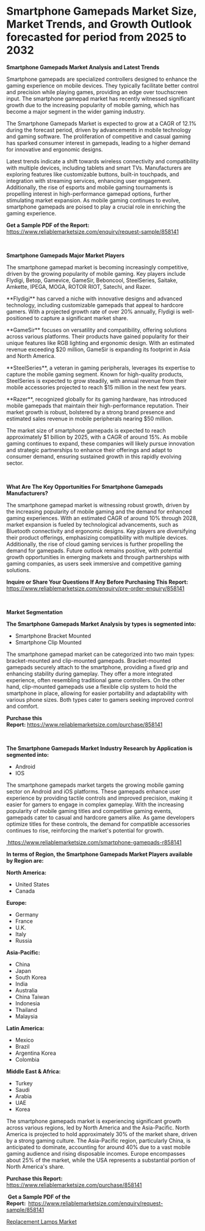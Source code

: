 <p><h1>Smartphone Gamepads Market Size, Market Trends, and Growth Outlook forecasted for period from 2025 to 2032</h1></p><p><strong>Smartphone Gamepads Market Analysis and Latest Trends</strong></p>
<p><p>Smartphone gamepads are specialized controllers designed to enhance the gaming experience on mobile devices. They typically facilitate better control and precision while playing games, providing an edge over touchscreen input. The smartphone gamepad market has recently witnessed significant growth due to the increasing popularity of mobile gaming, which has become a major segment in the wider gaming industry.</p><p>The Smartphone Gamepads Market is expected to grow at a CAGR of 12.1% during the forecast period, driven by advancements in mobile technology and gaming software. The proliferation of competitive and casual gaming has sparked consumer interest in gamepads, leading to a higher demand for innovative and ergonomic designs. </p><p>Latest trends indicate a shift towards wireless connectivity and compatibility with multiple devices, including tablets and smart TVs. Manufacturers are exploring features like customizable buttons, built-in touchpads, and integration with streaming services, enhancing user engagement. Additionally, the rise of esports and mobile gaming tournaments is propelling interest in high-performance gamepad options, further stimulating market expansion. As mobile gaming continues to evolve, smartphone gamepads are poised to play a crucial role in enriching the gaming experience.</p></p>
<p><strong>Get a Sample PDF of the Report:&nbsp;</strong> <a href="https://www.reliablemarketsize.com/enquiry/request-sample/858141?utm_campaign=1789&utm_medium=2&utm_source=Github&utm_content=ia&utm_term=06022025&utm_id=smartphone-gamepads">https://www.reliablemarketsize.com/enquiry/request-sample/858141</a></p>
<p>&nbsp;</p>
<p><strong>Smartphone Gamepads Major Market Players</strong></p>
<p><p>The smartphone gamepad market is becoming increasingly competitive, driven by the growing popularity of mobile gaming. Key players include Flydigi, Betop, Gamevice, GameSir, Beboncool, SteelSeries, Saitake, Amkette, IPEGA, MOGA, ROTOR RIOT, Satechi, and Razer. </p><p>**Flydigi** has carved a niche with innovative designs and advanced technology, including customizable gamepads that appeal to hardcore gamers. With a projected growth rate of over 20% annually, Flydigi is well-positioned to capture a significant market share.</p><p>**GameSir** focuses on versatility and compatibility, offering solutions across various platforms. Their products have gained popularity for their unique features like RGB lighting and ergonomic design. With an estimated revenue exceeding $20 million, GameSir is expanding its footprint in Asia and North America.</p><p>**SteelSeries**, a veteran in gaming peripherals, leverages its expertise to capture the mobile gaming segment. Known for high-quality products, SteelSeries is expected to grow steadily, with annual revenue from their mobile accessories projected to reach $15 million in the next few years.</p><p>**Razer**, recognized globally for its gaming hardware, has introduced mobile gamepads that maintain their high-performance reputation. Their market growth is robust, bolstered by a strong brand presence and estimated sales revenue in mobile peripherals nearing $50 million.</p><p>The market size of smartphone gamepads is expected to reach approximately $1 billion by 2025, with a CAGR of around 15%. As mobile gaming continues to expand, these companies will likely pursue innovation and strategic partnerships to enhance their offerings and adapt to consumer demand, ensuring sustained growth in this rapidly evolving sector.</p></p>
<p>&nbsp;</p>
<p><strong>What Are The Key Opportunities For Smartphone Gamepads Manufacturers?</strong></p>
<p><p>The smartphone gamepad market is witnessing robust growth, driven by the increasing popularity of mobile gaming and the demand for enhanced gaming experiences. With an estimated CAGR of around 10% through 2028, market expansion is fueled by technological advancements, such as Bluetooth connectivity and ergonomic designs. Key players are diversifying their product offerings, emphasizing compatibility with multiple devices. Additionally, the rise of cloud gaming services is further propelling the demand for gamepads. Future outlook remains positive, with potential growth opportunities in emerging markets and through partnerships with gaming companies, as users seek immersive and competitive gaming solutions.</p></p>
<p><strong>Inquire or Share Your Questions If Any Before Purchasing This Report:</strong> <a href="https://www.reliablemarketsize.com/enquiry/pre-order-enquiry/858141?utm_campaign=1789&utm_medium=2&utm_source=Github&utm_content=ia&utm_term=06022025&utm_id=smartphone-gamepads">https://www.reliablemarketsize.com/enquiry/pre-order-enquiry/858141</a></p>
<p>&nbsp;</p>
<p><strong>Market Segmentation</strong></p>
<p><strong>The Smartphone Gamepads Market Analysis by types is segmented into:</strong></p>
<p><ul><li>Smartphone Bracket Mounted</li><li>Smartphone Clip Mounted</li></ul></p>
<p><p>The smartphone gamepad market can be categorized into two main types: bracket-mounted and clip-mounted gamepads. Bracket-mounted gamepads securely attach to the smartphone, providing a fixed grip and enhancing stability during gameplay. They offer a more integrated experience, often resembling traditional game controllers. On the other hand, clip-mounted gamepads use a flexible clip system to hold the smartphone in place, allowing for easier portability and adaptability with various phone sizes. Both types cater to gamers seeking improved control and comfort.</p></p>
<p><strong>Purchase this Report:&nbsp;</strong><a href="https://www.reliablemarketsize.com/purchase/858141?utm_campaign=1789&utm_medium=2&utm_source=Github&utm_content=ia&utm_term=06022025&utm_id=smartphone-gamepads">https://www.reliablemarketsize.com/purchase/858141</a></p>
<p>&nbsp;</p>
<p><strong>The Smartphone Gamepads Market Industry Research by Application is segmented into:</strong></p>
<p><ul><li>Android</li><li>IOS</li></ul></p>
<p><p>The smartphone gamepads market targets the growing mobile gaming sector on Android and iOS platforms. These gamepads enhance user experience by providing tactile controls and improved precision, making it easier for gamers to engage in complex gameplay. With the increasing popularity of mobile gaming titles and competitive gaming events, gamepads cater to casual and hardcore gamers alike. As game developers optimize titles for these controls, the demand for compatible accessories continues to rise, reinforcing the market's potential for growth.</p></p>
<p><a href="https://www.reliablemarketsize.com/smartphone-gamepads-r858141?utm_campaign=1789&utm_medium=2&utm_source=Github&utm_content=ia&utm_term=06022025&utm_id=smartphone-gamepads">&nbsp;https://www.reliablemarketsize.com/smartphone-gamepads-r858141</a></p>
<p><strong>In terms of Region, the Smartphone Gamepads Market Players available by Region are:</strong></p>
<p>
    <p> <strong> North America: </strong>
        <ul>
            <li>United States</li>
            <li>Canada</li>
        </ul>
        </p> 
    <p> <strong> Europe: </strong>
        <ul>
            <li>Germany</li>
            <li>France</li>
            <li>U.K.</li>
            <li>Italy</li>
            <li>Russia</li>
        </ul>
        </p> 
    <p> <strong> Asia-Pacific: </strong>
        <ul>
            <li>China</li>
            <li>Japan</li>
            <li>South Korea</li>
            <li>India</li>
            <li>Australia</li>
            <li>China Taiwan</li>
            <li>Indonesia</li>
            <li>Thailand</li>
            <li>Malaysia</li>
        </ul>
        </p> 
    <p> <strong> Latin America: </strong>
        <ul>
            <li>Mexico</li>
            <li>Brazil</li>
            <li>Argentina Korea</li>
            <li>Colombia</li>
        </ul>
        </p> 
    <p> <strong> Middle East & Africa: </strong>
        <ul>
            <li>Turkey</li>
            <li>Saudi</li>
            <li>Arabia</li>
            <li>UAE</li>
            <li>Korea</li>
        </ul>
    </p>
    </p>
<p><p>The smartphone gamepads market is experiencing significant growth across various regions, led by North America and the Asia-Pacific. North America is projected to hold approximately 30% of the market share, driven by a strong gaming culture. The Asia-Pacific region, particularly China, is anticipated to dominate, accounting for around 40% due to a vast mobile gaming audience and rising disposable incomes. Europe encompasses about 25% of the market, while the USA represents a substantial portion of North America's share.</p></p>
<p><strong>Purchase this Report: </strong><a href="https://www.reliablemarketsize.com/purchase/858141?utm_campaign=1789&utm_medium=2&utm_source=Github&utm_content=ia&utm_term=06022025&utm_id=smartphone-gamepads">https://www.reliablemarketsize.com/purchase/858141</a></p>
<p>&nbsp;<strong>Get a Sample PDF of the Report:&nbsp;&nbsp;</strong><a href="https://www.reliablemarketsize.com/enquiry/request-sample/858141?utm_campaign=1789&utm_medium=2&utm_source=Github&utm_content=ia&utm_term=06022025&utm_id=smartphone-gamepads">https://www.reliablemarketsize.com/enquiry/request-sample/858141</a></p>
<p><strong></strong></p>
<p><p><a href="https://github.com/marlanamarvn/Market-Research-Report-List-1/blob/main/replacement-lamps-market.md?utm_campaign=1789&utm_medium=2&utm_source=Github&utm_content=ia&utm_term=06022025&utm_id=smartphone-gamepads">Replacement Lamps Market</a></p></p>
